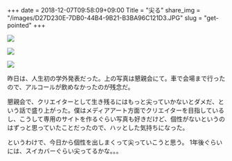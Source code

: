 +++
date  = 2018-12-07T09:58:09+09:00
Title = "尖る"
share_img = "/images/D27D230E-7DB0-44B4-9B21-B3BA96C121D3.JPG"
slug = "get-pointed"
+++

![](/images/D27D230E-7DB0-44B4-9B21-B3BA96C121D3.JPG)

![](/images/D79994F7-A441-45F6-9B9F-4BB07EFDF77D.JPG)

![](/images/E16B1A92-625B-4E39-A34E-C0E3A8A5C102.JPG)

昨日は、人生初の学外発表だった。上の写真は懇親会にて。車で会場まで行ったので、アルコールが飲めなかったのが残念だ。

懇親会で、クリエイターとして生き残るにはもっと尖っていかないとダメだ、という話で盛り上がった。僕はメディアアート方面でクリエイターを目指しているし、こうして専用のサイトを作るぐらい写真も好きだけど、個性がないというのはずっと思っていたことだったので、ハッとした気持ちになった。

というわけで、今日から個性を出しまくって尖っていこうと思う。
1年後ぐらいには、スイカバーぐらい尖ってるかな。。。